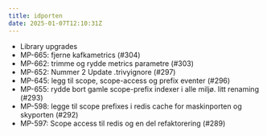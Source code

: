 ```yaml
---
title: idporten
date: 2025-01-07T12:10:31Z
---
```

- Library upgrades
- MP-665: fjerne kafkametrics (#304)
- MP-662: trimme og rydde metrics parametre (#303)
- MP-652: Nummer 2 Update .trivyignore (#297)
- MP-645: legg til scope, scope-access og prefix eventer (#296)
- MP-655: rydde bort gamle scope-prefix indexer i alle miljø. litt renaming (#293)
- MP-598: legge til scope prefixes i redis cache for maskinporten og skyporten (#292)
- MP-597: Scope access til redis og en del refaktorering (#289)

